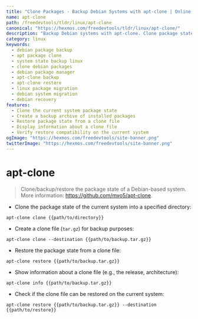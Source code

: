 ```yaml
---
title: "Clone Packages - Backup Debian Systems with apt-clone | Online Free DevTools by Hexmos"
name: apt-clone
path: /freedevtools/tldr/linux/apt-clone
canonical: "https://hexmos.com/freedevtools/tldr/linux/apt-clone/"
description: "Backup Debian systems with apt-clone. Clone package states for disaster recovery and system migration. Free online tool, no registration required."
category: linux
keywords:
  - debian package backup
  - apt package clone
  - system state backup linux
  - clone debian packages
  - debian package manager
  - apt-clone backup
  - apt-clone restore
  - linux package migration
  - debian system migration
  - debian recovery
features:
  - Clone the current system package state
  - Create a backup archive of installed packages
  - Restore package state from a clone file
  - Display information about a clone file
  - Verify restore compatibility on the current system
ogImage: "https://hexmos.com/freedevtools/site-banner.png"
twitterImage: "https://hexmos.com/freedevtools/site-banner.png"
---
```


# apt-clone

> Clone/backup/restore the package state of a Debian-based system.
> More information: <https://github.com/mvo5/apt-clone>.

- Clone the package state of the current system into a specified directory:

`apt-clone clone {{path/to/directory}}`

- Create a clone file (`tar.gz`) for backup purposes:

`apt-clone clone --destination {{path/to/backup.tar.gz}}`

- Restore the package state from a clone file:

`apt-clone restore {{path/to/backup.tar.gz}}`

- Show information about a clone file (e.g., the release, architecture):

`apt-clone info {{path/to/backup.tar.gz}}`

- Check if the clone file can be restored on the current system:

`apt-clone restore {{path/to/backup.tar.gz}} --destination {{path/to/restore}}`
